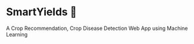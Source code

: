 # SmartYields :seedling:	
A Crop Recommendation, Crop Disease Detection Web App using Machine Learning
